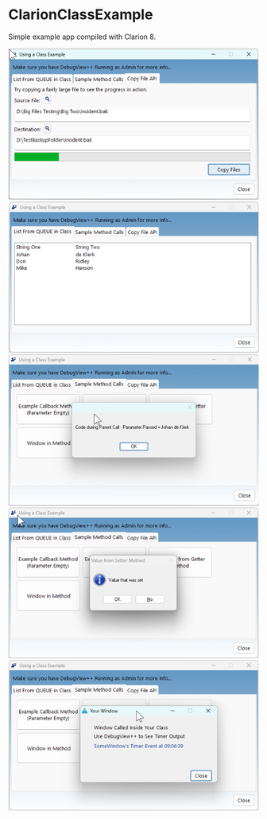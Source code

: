 # ClarionClassExample
Simple example app compiled with Clarion 8.

<img src="https://github.com/donridley1972/ClarionClassExample/blob/main/screenshots/ScreenHunter%2080.png" width=600/>

<img src="https://github.com/donridley1972/ClarionClassExample/blob/main/screenshots/ScreenHunter%2081.png" width=600/>

<img src="https://github.com/donridley1972/ClarionClassExample/blob/main/screenshots/ScreenHunter%2082.png" width=600/>

<img src="https://github.com/donridley1972/ClarionClassExample/blob/main/screenshots/ScreenHunter%2083.png" width=600/>

<img src="https://github.com/donridley1972/ClarionClassExample/blob/main/screenshots/ScreenHunter%2084.png" width=600/>
